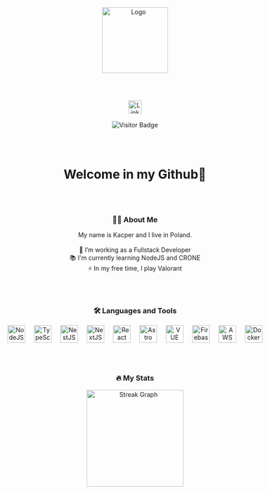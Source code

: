 <div align="center">
  <!-- Logo -->
  <img height="150" src="https://i.imgur.com/Kj1USww.png" alt="Logo" />

  <br><br>

  <!-- Social Media Links -->
  <div>
    <a href="https://www.linkedin.com/in/kacper-p%C5%82aczek-9b518023a/" target="_blank">
      <img src="https://img.shields.io/static/v1?message=LinkedIn&logo=linkedin&label=&color=0077B5&logoColor=white&labelColor=&style=for-the-badge" height="30" alt="LinkedIn" />
    </a>
  </div>

  <br>

  <!-- Visitor Badge -->
  <div>
    <img src="https://visitor-badge.laobi.icu/badge?page_id=xanaxdev.xanaxdev" alt="Visitor Badge" />
  </div>

  <br><br>

  <!-- Heading -->
  <h1>Welcome in my Github👋</h1>

  <br><br>

  <!-- About Me -->
  <h3>👩‍💻 About Me</h3>
  <p align="center">
    My name is Kacper and I live in Poland.<br><br>
    🔭 I’m working as a Fullstack Developer<br>
    📚 I'm currently learning NodeJS and CRONE<br>
    ⚡ In my free time, I play Valorant
  </p>

  <br><br>

  <!-- Languages and Tools -->
  <h3>🛠 Languages and Tools</h3>
  <div style="display: flex; justify-content: center; gap: 20px;">
    <img src="https://images-cdn.openxcell.com/wp-content/uploads/2024/07/25090553/nodejs-inner.webp" height="40" alt="NodeJS" />
    <img src="https://upload.wikimedia.org/wikipedia/commons/thumb/4/4c/Typescript_logo_2020.svg/1200px-Typescript_logo_2020.svg.png" height="40" alt="TypeScript" />
    <img src="https://encrypted-tbn0.gstatic.com/images?q=tbn:ANd9GcRUDlYKWwiHIBw0AwCCpREi9UdXkn0JlZkyCw&s" height="40" alt="NestJS" />
    <img src="https://images-cdn.openxcell.com/wp-content/uploads/2024/07/24154156/dango-inner-2.webp" height="40" alt="NextJS" />
    <img src="https://cdn.worldvectorlogo.com/logos/react-1.svg" height="40" alt="React" />
    <img src="https://astro.build/favicon.svg" height="40" alt="Astro" />
    <img src="https://static-00.iconduck.com/assets.00/vue-icon-2048x2048-eci1ikst.png" height="40" alt="VUE" />
    <img src="https://cdn.jsdelivr.net/gh/devicons/devicon/icons/firebase/firebase-plain-wordmark.svg" height="40" alt="Firebase" />
    <img src="https://cdn.jsdelivr.net/gh/devicons/devicon/icons/amazonwebservices/amazonwebservices-line-wordmark.svg" height="40" alt="AWS" />
    <img src="https://cdn.jsdelivr.net/gh/devicons/devicon/icons/docker/docker-plain-wordmark.svg" height="40" alt="Docker" />
  </div>

  <br><br>

  <!-- Stats -->
  <h3>🔥 My Stats</h3>
  <div>
    <img src="https://streak-stats.demolab.com?user=xanaxdev&locale=en&mode=daily&theme=dark&hide_border=true&border_radius=5&order=3" height="220" alt="Streak Graph" />
  </div>
</div>
